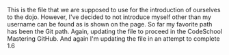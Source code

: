This is the file that we are supposed to use for the introduction of ourselves to the dojo.
However, I've decided to not introduce myself other than my username can be found as is shown on the page.
So far my favorite path has been the Git path.
Again, updating the file to proceed in the CodeSchool Mastering GitHub.
And again I'm updating the file in an attempt to complete 1.6
